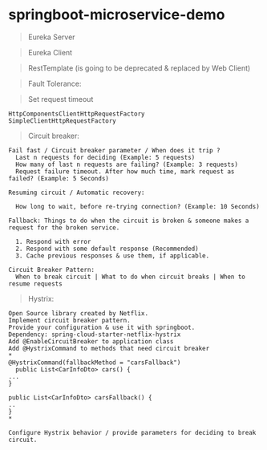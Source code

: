 # springboot-microservice-demo

> Eureka Server

> Eureka Client

> RestTemplate (is going to be deprecated & replaced by Web Client)

> Fault Tolerance:

  > Set request timeout
  
    HttpComponentsClientHttpRequestFactory
    SimpleClientHttpRequestFactory
  
  > Circuit breaker:
    
    Fail fast / Circuit breaker parameter / When does it trip ?
      Last n requests for deciding (Example: 5 requests)
      How many of last n requests are failing? (Example: 3 requests)
      Request failure timeout. After how much time, mark request as failed? (Example: 5 Seconds)

    Resuming circuit / Automatic recovery:
   
      How long to wait, before re-trying connection? (Example: 10 Seconds)
      
    Fallback: Things to do when the circuit is broken & someone makes a request for the broken service.
      
      1. Respond with error
      2. Respond with some default response (Recommended)
      3. Cache previous responses & use them, if applicable.
      
    Circuit Breaker Pattern:
      When to break circuit | What to do when circuit breaks | When to resume requests
    
  > Hystrix:
  
    Open Source library created by Netflix.
    Implement circuit breaker pattern.
    Provide your configuration & use it with springboot.
    Dependency: spring-cloud-starter-netflix-hystrix
    Add @EnableCircuitBreaker to application class
    Add @HystrixCommand to methods that need circuit breaker
    *
    @HystrixCommand(fallbackMethod = "carsFallback")
	  public List<CarInfoDto> cars() {
    ...
    }
    
    public List<CarInfoDto> carsFallback() {
    ..
    }
    *   
    
    Configure Hystrix behavior / provide parameters for deciding to break circuit.
    
    
